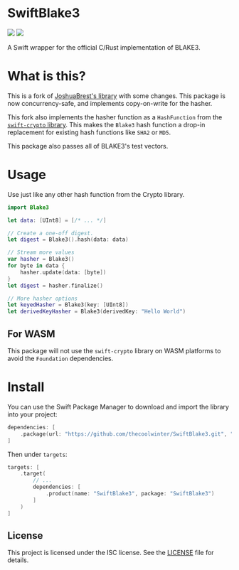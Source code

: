# SwiftBlake3

[![](https://img.shields.io/endpoint?url=https%3A%2F%2Fswiftpackageindex.com%2Fapi%2Fpackages%2FJoshuaBrest%2Fblake3-swift%2Fbadge%3Ftype%3Dswift-versions)](https://swiftpackageindex.com/JoshuaBrest/blake3-swift)
[![](https://img.shields.io/endpoint?url=https%3A%2F%2Fswiftpackageindex.com%2Fapi%2Fpackages%2FJoshuaBrest%2Fblake3-swift%2Fbadge%3Ftype%3Dplatforms)](https://swiftpackageindex.com/JoshuaBrest/blake3-swift)

A Swift wrapper for the official C/Rust implementation of BLAKE3.

# What is this?

This is a fork of [JoshuaBrest's library](https://github.com/JoshuaBrest/blake3-swift) with some changes. This package is now concurrency-safe, and implements copy-on-write for the hasher. 

This fork also implements the hasher function as a `HashFunction` from the [`swift-crypto` library](https://github.com/apple/swift-crypto). This makes the `Blake3` hash function a drop-in replacement for existing hash functions like `SHA2` or `MD5`.

This package also passes all of BLAKE3's test vectors.

# Usage

Use just like any other hash function from the Crypto library.

```swift
import Blake3

let data: [UInt8] = [/* ... */]

// Create a one-off digest.
let digest = Blake3().hash(data: data)

// Stream more values
var hasher = Blake3()
for byte in data {
    hasher.update(data: [byte])
}
let digest = hasher.finalize()

// More hasher options
let keyedHasher = Blake3(key: [UInt8])
let derivedKeyHasher = Blake3(derivedKey: "Hello World")
```

## For WASM

This package will not use the `swift-crypto` library on WASM platforms to avoid the `Foundation` dependencies.

# Install

You can use the Swift Package Manager to download and import the library into your project:

```swift
dependencies: [
	.package(url: "https://github.com/thecoolwinter/SwiftBlake3.git", "0.0.0"..<"1.0.0"),
]
```

Then under `targets`:

```swift
targets: [
    .target(
        // ...
        dependencies: [
            .product(name: "SwiftBlake3", package: "SwiftBlake3")
        ]
    )
]
```



## License

This project is licensed under the ISC license. See the [LICENSE](LICENSE) file for details.

